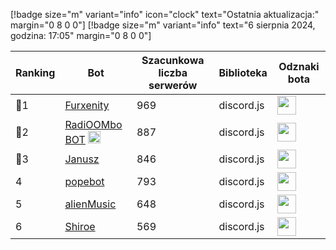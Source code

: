 [!badge size="m" variant="info" icon="clock" text="Ostatnia aktualizacja:" margin="0 8 0 0"] [!badge size="m" variant="info" text="6 sierpnia 2024, godzina: 17:05" margin="0 8 0 0"]

| Ranking | Bot                                                                                           | Szacunkowa liczba serwerów | Biblioteka | Odznaki bota |
| ---- | --------------------------------------------------------------------------------------------- | ------------------------ | ------------------------ | ------------------------ |
|    🥇1| [Furxenity](https://discord.com/oauth2/authorize?client_id=826778019179659314&permissions=8&scope=bot)       |               969 | discord.js | <img src="/static/badges/odznaki/supportscommands.svg" height="30" width="30"> |
|    🥈2| [RadiOOMbo BOT](https://discord.com/oauth2/authorize?client_id=675416683481006159&permissions=8&scope=bot) <img src="/static/badges/bots/boomfinity.svg" height="20" width="20">        |               887 | discord.js | <img src="/static/badges/odznaki/supportscommands.svg" height="30" width="30"> |
|    🥉3| [Janusz](https://discord.com/oauth2/authorize?client_id=421679109954076692&permissions=8&scope=bot)        |               846 | discord.js | <img src="/static/badges/odznaki/supportscommands.svg" height="30" width="30"> |
|    4| [popebot](https://discord.com/oauth2/authorize?client_id=997525532101050538&permissions=8&scope=bot)        |               793 | discord.js | <img src="/static/badges/odznaki/supportscommands.svg" height="30" width="30"> |
|    5| [alienMusic](https://discord.com/oauth2/authorize?client_id=1067159466811867266)        |               648 | discord.js | <img src="/static/badges/odznaki/supportscommands.svg" height="30" width="30"> |
|    6| [Shiroe](https://discord.com/oauth2/authorize?client_id=782299960283627540&permissions=8&scope=bot)        |               569 | discord.js | <img src="/static/badges/odznaki/supportscommands.svg" height="30" width="30"> | 
